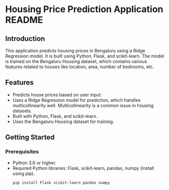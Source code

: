 # Housing Price Prediction Application README

## Introduction

This application predicts housing prices in Bengaluru using a Ridge Regression model. It is built using Python, Flask, and scikit-learn. The model is trained on the Bengaluru Housing dataset, which contains various features related to houses like location, area, number of bedrooms, etc.

## Features

- Predicts house prices based on user input.
- Uses a Ridge Regression model for prediction, which handles multicollinearity well. Multicollinearity is a common issue in housing datasets.
- Built with Python, Flask, and scikit-learn.
- Uses the Bengaluru Housing dataset for training.

## Getting Started

### Prerequisites

- Python 3.6 or higher.
- Required Python libraries: Flask, scikit-learn, pandas, numpy (install using pip).
  ```bash
  pip install Flask scikit-learn pandas numpy

